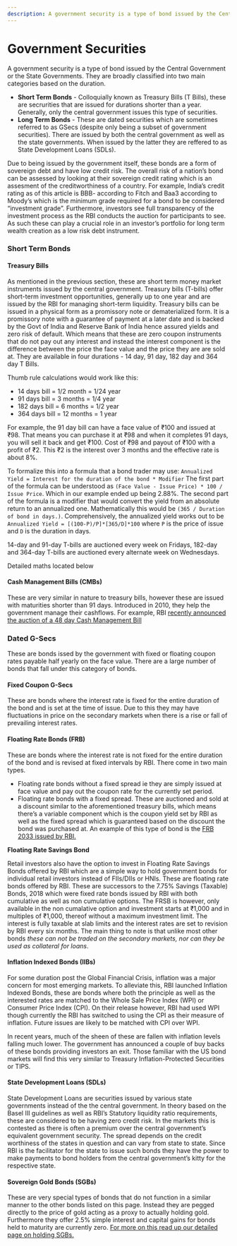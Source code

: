 ```yaml
---
description: A government security is a type of bond issued by the Central Government or the State Governments
---
```


# Government Securities

A government security is a type of bond issued by the Central Government or the State Governments. They are broadly classified into two main categories based on the duration.

-   **Short Term Bonds** - Colloquially known as Treasury Bills (T Bills), these are secrurities that are issued for durations shorter than a year. Generally, only the central government issues this type of securities.
-   **Long Term Bonds** - These are dated securities which are sometimes referred to as GSecs (despite only being a subset of government securities). There are issued by both the central government as well as the state governments. When issued by the latter they are reffered to as State Development Loans (SDLs).

Due to being issued by the government itself, these bonds are a form of sovereign debt and have low credit risk. The overall risk of a nation’s bond can be assessed by looking at their sovereign credit rating which is an assesment of the creditworthiness of a country. For example, India’s credit rating as of this article is BBB- according to Fitch and Baa3 according to Moody’s which is the minimum grade required for a bond to be considered “investment grade”. Furthermore, investors see full transparency of the investment process as the RBI conducts the auction for participants to see. As such these can play a crucial role in an investor’s portfolio for long term wealth creation as a low risk debt instrument.

### Short Term Bonds

#### Treasury Bills

As mentioned in the previous section, these are short term money market instruments issued by the central government. Treasury bills (T-bills) offer short-term investment opportunities, generally up to one year and are issued by the RBI for managing short-term liquidity. Treasury bills can be issued in a physical form as a promissory note or dematerialized form. It is a promissory note with a guarantee of payment at a later date and is backed by the Govt of India and Reserve Bank of India hence assured yields and zero risk of default. Which means that these are zero coupon instruments that do not pay out any interest and instead the interest component is the difference between the price the face value and the price they are are sold at. They are available in four durations - 14 day, 91 day, 182 day and 364 day T Bills.

Thumb rule calculations would work like this:

-   14 days bill = 1/2 month = 1/24 year
-   91 days bill = 3 months = 1/4 year
-   182 days bill = 6 months = 1/2 year
-   364 days bill = 12 months = 1 year

For example, the 91 day bill can have a face value of ₹100 and issued at ₹98. That means you can purchase it at ₹98 and when it completes 91 days, you will sell it back and get ₹100. Cost of ₹98 and payout of ₹100 with a profit of ₹2. This ₹2 is the interest over 3 months and the effective rate is about 8%.

To formalize this into a formula that a bond trader may use: `Annualized Yield = Interest for the duration of the bond * Modifier` The first part of the formula can be understood as `(Face Value - Issue Price) * 100 / Issue Price`. Which in our example ended up being 2.88%. The second part of the formula is a modifier that would convert the yield from an absolute return to an annualized one. Mathematically this would be `(365 / Duration of bond in days.)`. Comprehensively, the annualized yield works out to be `Annualized Yield = [(100-P)/P]*[365/D]*100` where `P` is the price of issue and `D` is the duration in days.

14-day and 91-day T-bills are auctioned every week on Fridays, 182-day and 364-day T-bills are auctioned every alternate week on Wednesdays.

Detailed maths located below

#### Cash Management Bills (CMBs)

These are very similar in nature to treasury bills, however these are issued with maturities shorter than 91 days. Introduced in 2010, they help the government manage their cashflows. For example, RBI [recently announced the auction of a 48 day Cash Management Bill](https://www.rbi.org.in/scripts/BS_PressReleaseDisplay.aspx?prid=49282)

### Dated G-Secs

These are bonds issed by the government with fixed or floating coupon rates payable half yearly on the face value. There are a large number of bonds that fall under this category of bonds.

#### Fixed Coupon G-Secs

These are bonds where the interest rate is fixed for the entire duration of the bond and is set at the time of issue. Due to this they may have fluctuations in price on the secondary markets when there is a rise or fall of prevailing interest rates.

#### Floating Rate Bonds (FRB)

These are bonds where the interest rate is not fixed for the entire duration of the bond and is revised at fixed intervals by RBI. There come in two main types.

-   Floating rate bonds without a fixed spread ie they are simply issued at face value and pay out the coupon rate for the currently set period.
-   Floating rate bonds with a fixed spread. These are auctioned and sold at a discount similar to the aforementioned treasury bills, which means there’s a variable component which is the coupon yield set by RBI as well as the fixed spread which is guaranteed based on the discount the bond was purchased at. An example of this type of bond is the [FRB 2033 issued by RBI.](https://www.rbi.org.in/scripts/BS_PressReleaseDisplay.aspx?prid=50728)

**Floating Rate Savings Bond**

Retail investors also have the option to invest in Floating Rate Savings Bonds offered by RBI which are a simple way to hold government bonds for individual retail investors instead of FIIs/DIIs or HNIs. These are floating rate bonds offered by RBI. These are successors to the 7.75% Savings (Taxable) Bonds, 2018 which were fixed rate bonds issued by RBI with both cumulative as well as non cumulative options. The FRSB is however, only available in the non cumalative option and investment starts at ₹1,000 and in multiples of ₹1,000, thereof without a maximum investment limit. The interest is fully taxable at slab limits and the interest rates are set to revision by RBI every six months. The main thing to note is that unlike most other bonds *these can not be traded on the secondary markets, nor can they be used as collateral for loans*.

#### Inflation Indexed Bonds (IIBs)

For some duration post the Global Financial Crisis, inflation was a major concern for most emerging markets. To alleviate this, RBI launched Inflation Indexed Bonds, these are bonds where both the principle as well as the interested rates are matched to the Whole Sale Price Index (WPI) or Consumer Price Index (CPI). On their release however, RBI had used WPI though currently the RBI has switched to using the CPI as their measure of inflation. Future issues are likely to be matched with CPI over WPI.

In recent years, much of the sheen of these are fallen with inflation levels falling much lower. The government has announced a couple of buy backs of these bonds providing investors an exit. Those familiar with the US bond markets will find this very similar to Treasury Inflation-Protected Securities or TIPS.

#### State Development Loans (SDLs)

State Development Loans are securities issued by various state governments instead of the the central government. In theory based on the Basel III guidelines as well as RBI’s Statutory liquidity ratio requirements, these are considered to be having zero credit risk. In the markets this is contested as there is often a premium over the central government’s equivalent government security. The spread depends on the credit worthiness of the states in question and can vary from state to state. Since RBI is the facilitator for the state to issue such bonds they have the power to make payments to bond holders from the central government’s kitty for the respective state.

#### Sovereign Gold Bonds (SGBs)

These are very special types of bonds that do not function in a similar manner to the other bonds listed on this page. Instead they are pegged directly to the price of gold acting as a proxy to actually holding gold. Furthermore they offer 2.5% simple interest and capital gains for bonds held to maturity are currently zero. [For more on this read up our detailed page on holding SGBs.](https://UNDER-CONSTRUCTION)
